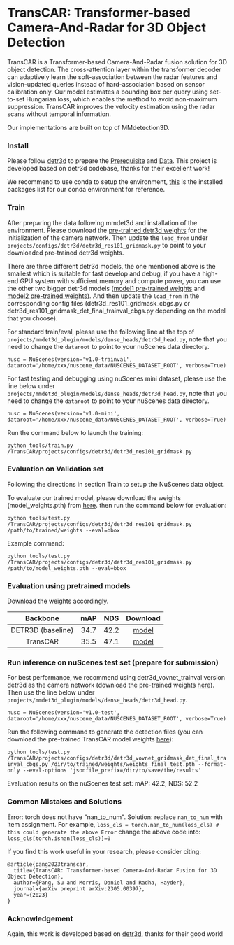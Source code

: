 # TransCAR: Transformer-based Camera-And-Radar for 3D Object Detection

TransCAR is a Transformer-based Camera-And-Radar fusion solution for 3D object detection. The cross-attention layer within the transformer decoder can adaptively learn the soft-association between the radar features and vision-updated queries instead of hard-association based on sensor calibration only. Our model estimates a bounding box per query using set-to-set Hungarian loss, which enables the method to avoid non-maximum suppression. TransCAR improves the velocity estimation using the radar scans without temporal information.

Our implementations are built on top of MMdetection3D.  

### Install
Please follow [detr3d](https://github.com/WangYueFt/detr3d) to prepare the [Prerequisite](https://github.com/WangYueFt/detr3d#prerequisite) and [Data](https://github.com/WangYueFt/detr3d#data). This project is developed based on detr3d codebase, thanks for their excellent work!

We recommend to use conda to setup the environment, [this](https://docs.google.com/document/d/14O8JgboRjUl1ihMmHYy6GogOyxQhXAg82z9yxP-hcK0/edit?usp=sharing) is the installed packages list for our conda environment for reference.

### Train
After preparing the data following mmdet3d and installation of the environment. Please download the [pre-trained detr3d weights](https://drive.google.com/file/d/1RpGIwQSHobcUO56Q0d7VToWG0kQVg0Pr/view?usp=sharing) for the initialization of the camera network. Then update the `load_from` under `projects/configs/detr3d/detr3d_res101_gridmask.py` to point to your downloaded pre-trained detr3d weights.

There are three different detr3d models, the one mentioned above is the smallest which is suitable for fast develop and debug, if you have a high-end GPU system with sufficient memory and compute power, you can use the other two bigger detr3d models ([model1 pre-trained weights](https://drive.google.com/file/d/1D4h4YO_M_gdp6xPll4Vo9Aa5K8yaWa1E/view?usp=drive_link) and [model2 pre-trained weights](https://drive.google.com/file/d/1dYWuq26NxMY4mobNLjo3vX9K45AnkSLe/view?usp=drive_link)). And then update the `load_from` in the corresponding config files (detr3d_res101_gridmask_cbgs.py or detr3d_res101_gridmask_det_final_trainval_cbgs.py depending on the model that you choose).


For standard train/eval, please use the following line at the top of `projects/mmdet3d_plugin/models/dense_heads/detr3d_head.py`, note that you need to change the `dataroot` to point to your nuScenes data directory.

`nusc = NuScenes(version='v1.0-trainval', dataroot='/home/xxx/nuscene_data/NUSCENES_DATASET_ROOT', verbose=True)`


For fast testing and debugging using nuScenes mini dataset, please use the line below under `projects/mmdet3d_plugin/models/dense_heads/detr3d_head.py`, note that you need to change the `dataroot` to point to your nuScenes data directory.

`nusc = NuScenes(version='v1.0-mini', dataroot='/home/xxx/nuscene_data/NUSCENES_DATASET_ROOT', verbose=True)`

Run the command below to launch the training:

`python tools/train.py /TransCAR/projects/configs/detr3d/detr3d_res101_gridmask.py`

### Evaluation on Validation set
Following the directions in section Train to setup the NuScenes data object.

To evaluate our trained model, please download the weights (model_weights.pth) from [here](https://drive.google.com/file/d/1B5Mi_4pSzHZU-JywRtX9YVD01SvB-CqB/view?usp=sharing).
then run the command below for evaluation:

`python tools/test.py /TransCAR/projects/configs/detr3d/detr3d_res101_gridmask.py /path/to/trained/weights --eval=bbox`

Example command:

`python tools/test.py /TransCAR/projects/configs/detr3d/detr3d_res101_gridmask.py /path/to/model_weights.pth --eval=bbox`

### Evaluation using pretrained models
Download the weights accordingly.  

|  Backbone   | mAP | NDS | Download |
| :---------: | :----: |:----: | :------: |
|DETR3D (baseline)|34.7|42.2|[model](https://drive.google.com/file/d/1RpGIwQSHobcUO56Q0d7VToWG0kQVg0Pr/view?usp=sharing)|
|TransCAR|35.5|47.1|[model](https://drive.google.com/file/d/1B5Mi_4pSzHZU-JywRtX9YVD01SvB-CqB/view?usp=sharing)|


### Run inference on nuScenes test set (prepare for submission)
For best performance, we recommend using detr3d_vovnet_trainval version detr3d as the camera network (download the pre-trained weights [here](https://drive.google.com/file/d/1dYWuq26NxMY4mobNLjo3vX9K45AnkSLe/view?usp=sharing)). Then use the line below under `projects/mmdet3d_plugin/models/dense_heads/detr3d_head.py`.

`nusc = NuScenes(version='v1.0-test', dataroot='/home/xxx/nuscene_data/NUSCENES_DATASET_ROOT', verbose=True)`

Run the following command to generate the detection files (you can download the pre-trained TransCAR model weights [here](https://drive.google.com/file/d/1hAP6ddGoZAJdt7p3UXv8m_ihqxdRmr8b/view?usp=drive_link)):

`python tools/test.py /TransCAR/projects/configs/detr3d/detr3d_vovnet_gridmask_det_final_trainval_cbgs.py /dir/to/trained/weights/weights_final_test.pth --format-only --eval-options 'jsonfile_prefix=/dir/to/save/the/results'`

Evaluation results on the nuScenes test set: mAP: 42.2; NDS: 52.2

### Common Mistakes and Solutions
Error: torch does not have "nan_to_num".
Solution: replace `nan_to_num` with item assignment. For example,
`loss_cls = torch.nan_to_num(loss_cls) # this could generate the above Error`
change the above code into:
`loss_cls[torch.isnan(loss_cls)]=0`


If you find this work useful in your research, please consider citing:

```
@article{pang2023transcar,
  title={TransCAR: Transformer-based Camera-And-Radar Fusion for 3D Object Detection},
  author={Pang, Su and Morris, Daniel and Radha, Hayder},
  journal={arXiv preprint arXiv:2305.00397},
  year={2023}
}
```

### Acknowledgement
Again, this work is developed based on [detr3d](https://github.com/WangYueFt/detr3d), thanks for their good work!
